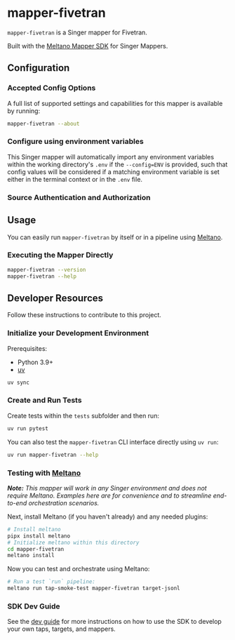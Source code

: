 # mapper-fivetran

`mapper-fivetran` is a Singer mapper for Fivetran.

Built with the [Meltano Mapper SDK](https://sdk.meltano.com) for Singer Mappers.

<!--

Developer TODO: Update the below as needed to correctly describe the install procedure. For instance, if you do not have a PyPI repo, or if you want users to directly install from your git repo, you can modify this step as appropriate.

## Installation

Install from PyPI:

```bash
pipx install mapper-fivetran
```

Install from GitHub:

```bash
pipx install git+https://github.com/ORG_NAME/mapper-fivetran.git@main
```

-->

## Configuration

### Accepted Config Options

<!--
Developer TODO: Provide a list of config options accepted by the mapper.

This section can be created by copy-pasting the CLI output from:

```
mapper-fivetran --about --format=markdown
```
-->

A full list of supported settings and capabilities for this
mapper is available by running:

```bash
mapper-fivetran --about
```

### Configure using environment variables

This Singer mapper will automatically import any environment variables within the working directory's
`.env` if the `--config=ENV` is provided, such that config values will be considered if a matching
environment variable is set either in the terminal context or in the `.env` file.

### Source Authentication and Authorization

<!--
Developer TODO: If your mapper requires special access on the source system, or any special authentication requirements, provide those here.
-->

## Usage

You can easily run `mapper-fivetran` by itself or in a pipeline using [Meltano](https://meltano.com/).

### Executing the Mapper Directly

```bash
mapper-fivetran --version
mapper-fivetran --help
```

## Developer Resources

Follow these instructions to contribute to this project.

### Initialize your Development Environment

Prerequisites:

- Python 3.9+
- [uv](https://docs.astral.sh/uv/)

```bash
uv sync
```

### Create and Run Tests

Create tests within the `tests` subfolder and
  then run:

```bash
uv run pytest
```

You can also test the `mapper-fivetran` CLI interface directly using `uv run`:

```bash
uv run mapper-fivetran --help
```

### Testing with [Meltano](https://www.meltano.com)

_**Note:** This mapper will work in any Singer environment and does not require Meltano.
Examples here are for convenience and to streamline end-to-end orchestration scenarios._

<!--
Developer TODO:
Your project comes with a custom `meltano.yml` project file already created. Open the `meltano.yml` and follow any "TODO" items listed in
the file.
-->

Next, install Meltano (if you haven't already) and any needed plugins:

```bash
# Install meltano
pipx install meltano
# Initialize meltano within this directory
cd mapper-fivetran
meltano install
```

Now you can test and orchestrate using Meltano:

```bash
# Run a test `run` pipeline:
meltano run tap-smoke-test mapper-fivetran target-jsonl
```

### SDK Dev Guide

See the [dev guide](https://sdk.meltano.com/en/latest/dev_guide.html) for more instructions on how to use the SDK to
develop your own taps, targets, and mappers.
